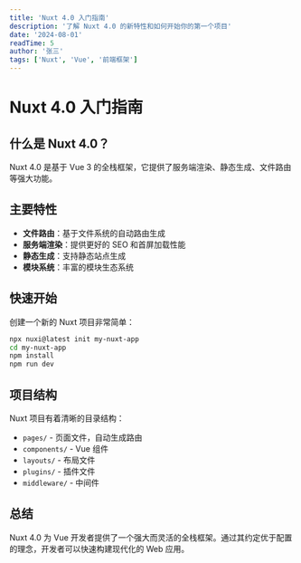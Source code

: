 ```yaml
---
title: 'Nuxt 4.0 入门指南'
description: '了解 Nuxt 4.0 的新特性和如何开始你的第一个项目'
date: '2024-08-01'
readTime: 5
author: '张三'
tags: ['Nuxt', 'Vue', '前端框架']
---
```


# Nuxt 4.0 入门指南

## 什么是 Nuxt 4.0？

Nuxt 4.0 是基于 Vue 3 的全栈框架，它提供了服务端渲染、静态生成、文件路由等强大功能。

## 主要特性

- **文件路由**：基于文件系统的自动路由生成
- **服务端渲染**：提供更好的 SEO 和首屏加载性能
- **静态生成**：支持静态站点生成
- **模块系统**：丰富的模块生态系统

## 快速开始

创建一个新的 Nuxt 项目非常简单：

```bash
npx nuxi@latest init my-nuxt-app
cd my-nuxt-app
npm install
npm run dev
```

## 项目结构

Nuxt 项目有着清晰的目录结构：

- `pages/` - 页面文件，自动生成路由
- `components/` - Vue 组件
- `layouts/` - 布局文件
- `plugins/` - 插件文件
- `middleware/` - 中间件

## 总结

Nuxt 4.0 为 Vue 开发者提供了一个强大而灵活的全栈框架。通过其约定优于配置的理念，开发者可以快速构建现代化的 Web 应用。

